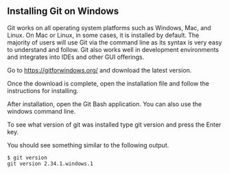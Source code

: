 ## Installing Git on Windows
Git works on all operating system platforms such as Windows, Mac, and Linux. On Mac or Linux, in some cases, it is installed by default. The majority of users will use Git via the command line as its syntax is very easy to understand and follow. Git also works well in development environments and integrates into IDEs and other GUI offerings.  

Go to 
https://gitforwindows.org/
 and download the latest version.

Once the download is complete, open the installation file and follow the instructions for installing.

After installation, open the Git Bash application. You can also use the windows command line.

To see what version of git was installed type git version and press the Enter key.

You should see something similar to the following output.
```shell
$ git version
git version 2.34.1.windows.1
```